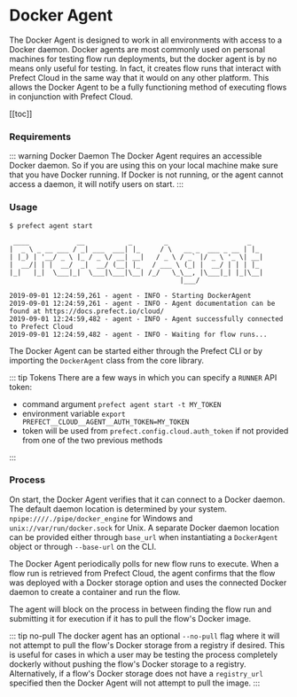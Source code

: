 # Docker Agent

The Docker Agent is designed to work in all environments with access to a Docker daemon. Docker agents are most commonly used on personal machines for testing flow run deployments, but the docker agent is by no means only useful for testing. In fact, it creates flow runs that interact with Prefect Cloud in the same way that it would on any other platform. This allows the Docker Agent to be a fully functioning method of executing flows in conjunction with Prefect Cloud.

[[toc]]

### Requirements

::: warning Docker Daemon
The Docker Agent requires an accessible Docker daemon. So if you are using this on your local machine make sure that you have Docker running. If Docker is not running, or the agent cannot access a daemon, it will notify users on start.
:::

### Usage

```
$ prefect agent start

 ____            __           _        _                    _
|  _ \ _ __ ___ / _| ___  ___| |_     / \   __ _  ___ _ __ | |_
| |_) | '__/ _ \ |_ / _ \/ __| __|   / _ \ / _` |/ _ \ '_ \| __|
|  __/| | |  __/  _|  __/ (__| |_   / ___ \ (_| |  __/ | | | |_
|_|   |_|  \___|_|  \___|\___|\__| /_/   \_\__, |\___|_| |_|\__|
                                           |___/

2019-09-01 12:24:59,261 - agent - INFO - Starting DockerAgent
2019-09-01 12:24:59,261 - agent - INFO - Agent documentation can be found at https://docs.prefect.io/cloud/
2019-09-01 12:24:59,482 - agent - INFO - Agent successfully connected to Prefect Cloud
2019-09-01 12:24:59,482 - agent - INFO - Waiting for flow runs...
```

The Docker Agent can be started either through the Prefect CLI or by importing the `DockerAgent` class from the core library.

::: tip Tokens
There are a few ways in which you can specify a `RUNNER` API token:

- command argument `prefect agent start -t MY_TOKEN`
- environment variable `export PREFECT__CLOUD__AGENT__AUTH_TOKEN=MY_TOKEN`
- token will be used from `prefect.config.cloud.auth_token` if not provided from one of the two previous methods

:::

### Process

On start, the Docker Agent verifies that it can connect to a Docker daemon. The default daemon location is determined by your system. `npipe:////./pipe/docker_engine` for Windows and `unix://var/run/docker.sock` for Unix. A separate Docker daemon location can be provided either through `base_url` when instantiating a `DockerAgent` object or through `--base-url` on the CLI.

The Docker Agent periodically polls for new flow runs to execute. When a flow run is retrieved from Prefect Cloud, the agent confirms that the flow was deployed with a Docker storage option and uses the connected Docker daemon to create a container and run the flow.

The agent will block on the process in between finding the flow run and submitting it for execution if it has to pull the flow's Docker image.

::: tip no-pull
The docker agent has an optional `--no-pull` flag where it will not attempt to pull the flow's Docker storage from a registry if desired. This is useful for cases in which a user may be testing the process completely dockerly without pushing the flow's Docker storage to a registry. Alternatively, if a flow's Docker storage does not have a `registry_url` specified then the Docker Agent will not attempt to pull the image.
:::

